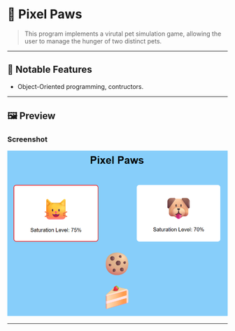 # 🧩 Pixel Paws

> This program implements a virutal pet simulation game, allowing the user to manage the hunger of two distinct pets.

---

## 🚀 Notable Features
- Object-Oriented programming, contructors.
  
---

## 🖼️ Preview

### Screenshot
![Program Screenshot](./assets/image.png)

---
